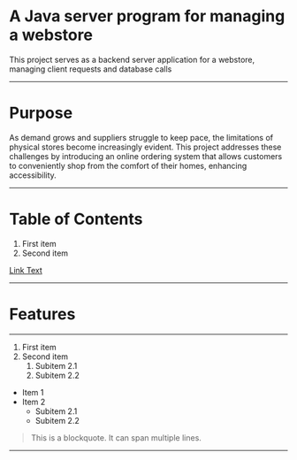 # A Java server program for managing a webstore
This project serves as a backend server application for a webstore, managing client requests and database calls

---

# Purpose
As demand grows and suppliers struggle to keep pace, the limitations of physical stores become increasingly evident. This project addresses these challenges by introducing an online ordering system that allows customers to conveniently shop from the comfort of their homes, enhancing accessibility.

---

# Table of Contents

1. First item
2. Second item

[Link Text][id]

[id]: https://github.com


---

# Features

---

1. First item
2. Second item
   1. Subitem 2.1
   2. Subitem 2.2


- Item 1
- Item 2
  - Subitem 2.1
  - Subitem 2.2

> This is a blockquote.
> It can span multiple lines.

---
